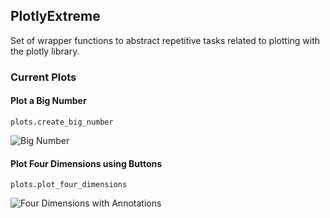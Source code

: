 ## PlotlyExtreme

Set of wrapper functions to abstract repetitive tasks related to plotting with
the plotly library.


### Current Plots

#### Plot a Big Number

`plots.create_big_number`

![Big Number](/img/plot_big_number.png?raw=true)

#### Plot Four Dimensions using Buttons

`plots.plot_four_dimensions`

![Four Dimensions with Annotations](/img/plot_four_dimensions.png?raw=true)
